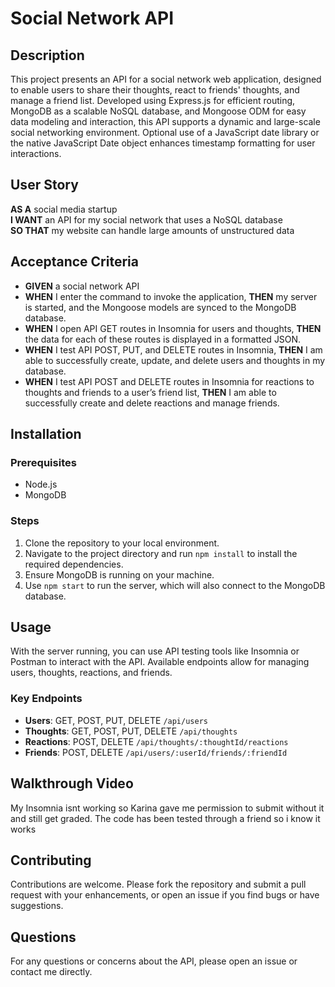 # Social Network API

## Description
This project presents an API for a social network web application, designed to enable users to share their thoughts, react to friends' thoughts, and manage a friend list. Developed using Express.js for efficient routing, MongoDB as a scalable NoSQL database, and Mongoose ODM for easy data modeling and interaction, this API supports a dynamic and large-scale social networking environment. Optional use of a JavaScript date library or the native JavaScript Date object enhances timestamp formatting for user interactions.

## User Story
**AS A** social media startup  
**I WANT** an API for my social network that uses a NoSQL database  
**SO THAT** my website can handle large amounts of unstructured data

## Acceptance Criteria
- **GIVEN** a social network API
- **WHEN** I enter the command to invoke the application, **THEN** my server is started, and the Mongoose models are synced to the MongoDB database.
- **WHEN** I open API GET routes in Insomnia for users and thoughts, **THEN** the data for each of these routes is displayed in a formatted JSON.
- **WHEN** I test API POST, PUT, and DELETE routes in Insomnia, **THEN** I am able to successfully create, update, and delete users and thoughts in my database.
- **WHEN** I test API POST and DELETE routes in Insomnia for reactions to thoughts and friends to a user’s friend list, **THEN** I am able to successfully create and delete reactions and manage friends.

## Installation

### Prerequisites
- Node.js
- MongoDB

### Steps
1. Clone the repository to your local environment.
2. Navigate to the project directory and run `npm install` to install the required dependencies.
3. Ensure MongoDB is running on your machine.
4. Use `npm start` to run the server, which will also connect to the MongoDB database.

## Usage
With the server running, you can use API testing tools like Insomnia or Postman to interact with the API. Available endpoints allow for managing users, thoughts, reactions, and friends.

### Key Endpoints
- **Users**: GET, POST, PUT, DELETE `/api/users`
- **Thoughts**: GET, POST, PUT, DELETE `/api/thoughts`
- **Reactions**: POST, DELETE `/api/thoughts/:thoughtId/reactions`
- **Friends**: POST, DELETE `/api/users/:userId/friends/:friendId`

## Walkthrough Video
My Insomnia isnt working so Karina gave me permission to submit without it and still get graded. The code has been tested through a friend so i know it works 

## Contributing
Contributions are welcome. Please fork the repository and submit a pull request with your enhancements, or open an issue if you find bugs or have suggestions.

## Questions
For any questions or concerns about the API, please open an issue or contact me directly.

